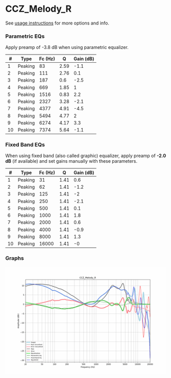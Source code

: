 # CCZ_Melody_R
See [usage instructions](https://github.com/jaakkopasanen/AutoEq#usage) for more options and info.

### Parametric EQs
Apply preamp of -3.8 dB when using parametric equalizer.

|   # | Type    |   Fc (Hz) |    Q |   Gain (dB) |
|-----|---------|-----------|------|-------------|
|   1 | Peaking |        83 | 2.59 |        -1.1 |
|   2 | Peaking |       111 | 2.76 |         0.1 |
|   3 | Peaking |       187 | 0.6  |        -2.5 |
|   4 | Peaking |       669 | 1.85 |         1   |
|   5 | Peaking |      1516 | 0.83 |         2.2 |
|   6 | Peaking |      2327 | 3.28 |        -2.1 |
|   7 | Peaking |      4377 | 4.91 |        -4.5 |
|   8 | Peaking |      5494 | 4.77 |         2   |
|   9 | Peaking |      6274 | 4.17 |         3.3 |
|  10 | Peaking |      7374 | 5.64 |        -1.1 |

### Fixed Band EQs
When using fixed band (also called graphic) equalizer, apply preamp of **-2.0 dB** (if available) and set gains manually with these parameters.

|   # | Type    |   Fc (Hz) |    Q |   Gain (dB) |
|-----|---------|-----------|------|-------------|
|   1 | Peaking |        31 | 1.41 |         0.6 |
|   2 | Peaking |        62 | 1.41 |        -1.2 |
|   3 | Peaking |       125 | 1.41 |        -2   |
|   4 | Peaking |       250 | 1.41 |        -2.1 |
|   5 | Peaking |       500 | 1.41 |         0.1 |
|   6 | Peaking |      1000 | 1.41 |         1.8 |
|   7 | Peaking |      2000 | 1.41 |         0.6 |
|   8 | Peaking |      4000 | 1.41 |        -0.9 |
|   9 | Peaking |      8000 | 1.41 |         1.3 |
|  10 | Peaking |     16000 | 1.41 |        -0   |

### Graphs
![](./CCZ_Melody_R.png)
